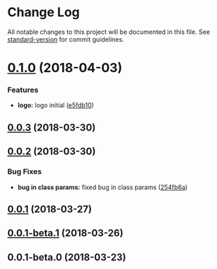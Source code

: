 # Change Log

All notable changes to this project will be documented in this file. See [standard-version](https://github.com/conventional-changelog/standard-version) for commit guidelines.

<a name="0.1.0"></a>
# [0.1.0](https://github.com/yussan/seal-middleware/compare/v0.0.4...v0.1.0) (2018-04-03)


### Features

* **logo:** logo initial ([e5fdb10](https://github.com/yussan/seal-middleware/commit/e5fdb10))



<a name="0.0.3"></a>
## [0.0.3](https://github.com/yussan/seal-middleware/compare/v0.0.2...v0.0.3) (2018-03-30)



<a name="0.0.2"></a>
## [0.0.2](https://github.com/yussan/seal-middleware/compare/v0.0.1...v0.0.2) (2018-03-30)


### Bug Fixes

* **bug in class params:** fixed bug in class params ([254fb6a](https://github.com/yussan/seal-middleware/commit/254fb6a))



<a name="0.0.1"></a>
## [0.0.1](https://github.com/yussan/seal-middleware/compare/v0.0.1-beta.1...v0.0.1) (2018-03-27)



<a name="0.0.1-beta.1"></a>
## [0.0.1-beta.1](https://github.com/yussan/seal-middleware/compare/v0.0.1-beta.0...v0.0.1-beta.1) (2018-03-26)



<a name="0.0.1-beta.0"></a>
## 0.0.1-beta.0 (2018-03-23)
